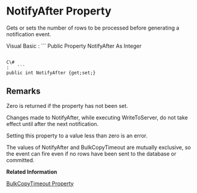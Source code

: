<!-- loio3c0d0b706c5f10148ce0d6f3d641e7d8 -->

# NotifyAfter Property

Gets or sets the number of rows to be processed before generating a notification event.



Visual Basic
:   ```
Public Property NotifyAfter As Integer
```

C\#
:   ```
public int NotifyAfter {get;set;}
```



## Remarks

Zero is returned if the property has not been set.

Changes made to NotifyAfter, while executing WriteToServer, do not take effect until after the next notification.

Setting this property to a value less than zero is an error.

The values of NotifyAfter and BulkCopyTimeout are mutually exclusive, so the event can fire even if no rows have been sent to the database or committed.

**Related Information**  


[BulkCopyTimeout Property](bulkcopytimeout-property-3c0cdbd.md "Gets or sets the number of seconds for the operation to complete before it times out.")


